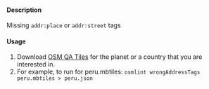 #### Description

Missing `addr:place` or `addr:street` tags

#### Usage

1. Download [OSM QA Tiles](https://osmlab.github.io/osm-qa-tiles/) for the planet or a country that you are interested in. 
2. For example, to run for peru.mbtiles: `osmlint wrongAddressTags peru.mbtiles > peru.json`
